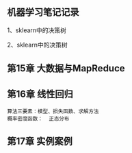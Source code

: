 ## 机器学习笔记记录


1、sklearn中的决策树


2、sklearn中的决策树


##  第15章  大数据与MapReduce


##  第16章  线性回归

    算法三要素：模型、损失函数、求解方法
    概率密度函数：  正态分布



##  第17章  实例案例
